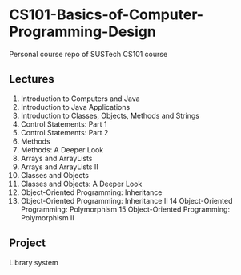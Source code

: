 # CS101-Basics-of-Computer-Programming-Design
Personal course repo of SUSTech CS101 course

## Lectures

1. Introduction to Computers and Java
2. Introduction to Java Applications
3. Introduction to Classes, Objects, Methods and Strings
4. Control Statements: Part 1 
5. Control Statements: Part 2
6. Methods
7. Methods: A Deeper Look
8. Arrays and ArrayLists
9. Arrays and ArrayLists II
10. Classes and Objects
11. Classes and Objects: A Deeper Look
12. Object-Oriented Programming: Inheritance 
13. Object-Oriented Programming: Inheritance II
14 Object-Oriented Programming: Polymorphism 
15 Object-Oriented Programming: Polymorphism II

## Project

Library system
